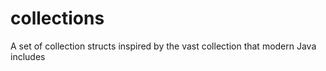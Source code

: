 # collections
A set of collection structs inspired by the vast collection that modern Java includes
